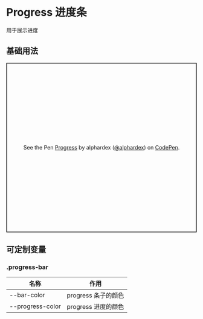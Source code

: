# Progress 进度条

用于展示进度

## 基础用法

<p class="codepen" data-height="450" data-theme-id="dark" data-default-tab="html,result" data-user="alphardex" data-slug-hash="KKpxrWK" style="height: 450px; box-sizing: border-box; display: flex; align-items: center; justify-content: center; border: 2px solid; margin: 1em 0; padding: 1em;" data-pen-title="Progress">
  <span>See the Pen <a href="https://codepen.io/alphardex/pen/KKpxrWK">
  Progress</a> by alphardex (<a href="https://codepen.io/alphardex">@alphardex</a>)
  on <a href="https://codepen.io">CodePen</a>.</span>
</p>
<script async src="https://static.codepen.io/assets/embed/ei.js"></script>

## 可定制变量

### .progress-bar

| 名称             | 作用                |
| ---------------- | ------------------- |
| --bar-color      | progress 条子的颜色 |
| --progress-color | progress 进度的颜色 |
